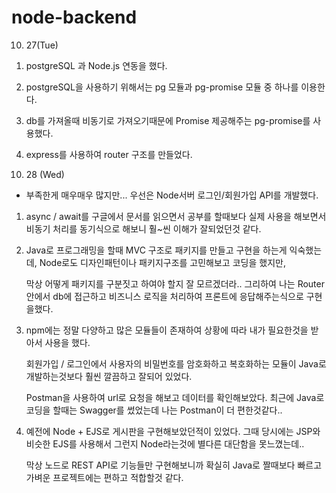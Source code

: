 # node-backend

10. 27(Tue)

1) postgreSQL 과 Node.js 연동을 했다.

2) postgreSQL을 사용하기 위해서는 pg 모듈과 pg-promise 모듈 중 하나를 이용한다.

3) db를 가져올때 비동기로 가져오기때문에 Promise 제공해주는 pg-promise를 사용했다.

4) express를 사용하여 router 구조를 만들었다.

10. 28 (Wed)

- 부족한게 매우매우 많지만... 우선은 Node서버 로그인/회원가입 API를 개발했다. 

 <!-- 느낀점 & 내 마음속의 적고싶은말 -->

1) async / await를 구글에서 문서를 읽으면서 공부를 할때보다 실제 사용을 해보면서 비동기 처리를 동기식으로 해보니 훨~씬 이해가 잘되었던것 같다.

2) Java로 프로그래밍을 할때 MVC 구조로 패키지를 만들고 구현을 하는게 익숙했는데, Node로도 디자인패턴이나 패키지구조를 고민해보고 코딩을 했지만,

   막상 어떻게 패키지를 구분짓고 하여야 할지 잘 모르겠더라.. 그리하여 나는 Router안에서 db에 접근하고 비즈니스 로직을 처리하여 프론트에 응답해주는식으로 구현을했다.
   
3) npm에는 정말 다양하고 많은 모듈들이 존재하여 상황에 따라 내가 필요한것을 받아서 사용을 했다.
   
   회원가입 / 로그인에서 사용자의 비밀번호를 암호화하고 복호화하는 모듈이 Java로 개발하는것보다 훨씬 깔끔하고 잘되어 있었다.
   
   Postman을 사용하여 url로 요청을 해보고 데이터를 확인해보았다. 최근에 Java로 코딩을 할때는 Swagger를 썼었는데 나는 Postman이 더 편한것같다..
   
4) 예전에 Node + EJS로 게시판을 구현해보았던적이 있었다. 그때 당시에는 JSP와 비슷한 EJS를 사용해서 그런지 Node라는것에 별다른 대단함을 못느꼈는데..
   
   막상 노드로 REST API로 기능들만 구현해보니까 확실히 Java로 짤때보다 빠르고 가벼운 프로젝트에는 편하고 적합할것 같다.
   
   
   
   

